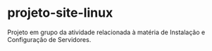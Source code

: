 # projeto-site-linux
Projeto em grupo da atividade relacionada à matéria de Instalação e Configuração de Servidores.
